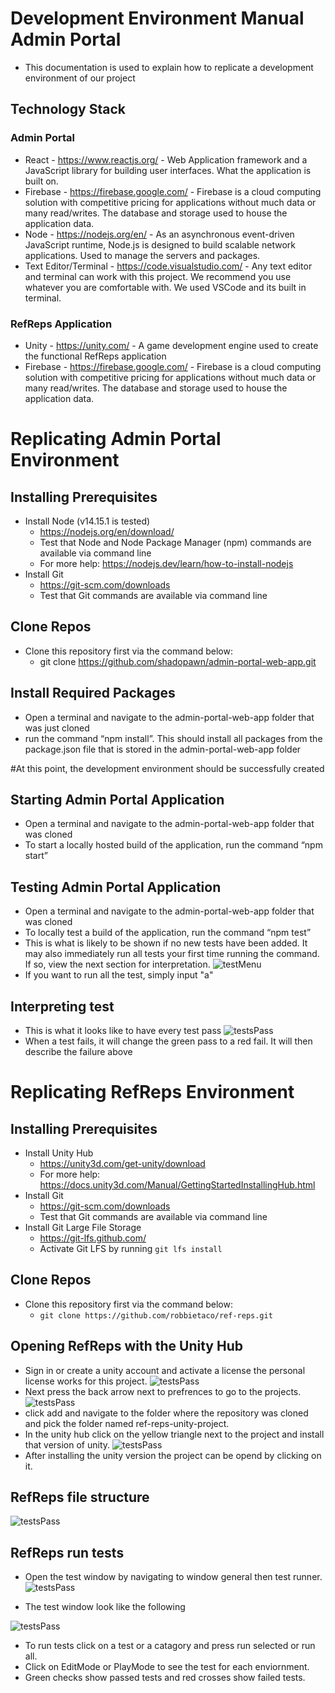 # Development Environment Manual Admin Portal

- This documentation is used to explain how to replicate a development environment of our project

## Technology Stack
### Admin Portal
- React - https://www.reactjs.org/ - Web Application framework and a JavaScript library for building user interfaces. What the application is built on. 
- Firebase - https://firebase.google.com/ - Firebase is a cloud computing solution with competitive pricing for applications without much data or many read/writes. The database and storage used to house the application data. 
- Node - https://nodejs.org/en/ - As an asynchronous event-driven JavaScript runtime, Node.js is designed to build scalable network applications. Used to manage the servers and packages.
- Text Editor/Terminal - https://code.visualstudio.com/ - Any text editor and terminal can work with this project. We recommend you use whatever you are comfortable with. We used VSCode and its built in terminal.
### RefReps Application
- Unity - https://unity.com/ - A game development engine used to create the functional RefReps application
- Firebase - https://firebase.google.com/ - Firebase is a cloud computing solution with competitive pricing for applications without much data or many read/writes. The database and storage used to house the application data. 

# Replicating Admin Portal Environment 
## Installing Prerequisites

- Install Node (v14.15.1 is tested)
  - https://nodejs.org/en/download/
  - Test that Node and Node Package Manager (npm) commands are available via command line
  - For more help: https://nodejs.dev/learn/how-to-install-nodejs 
- Install Git
  - https://git-scm.com/downloads 
  - Test that Git commands are available via command line

## Clone Repos

- Clone this repository first via the command below:
  - git clone https://github.com/shadopawn/admin-portal-web-app.git

 ## Install Required Packages

- Open a terminal and navigate to the admin-portal-web-app folder that was just cloned
- run the command “npm install”. This should install all packages from the package.json file that is stored in the admin-portal-web-app folder

#At this point, the development environment should be successfully created

## Starting Admin Portal Application

- Open a terminal and navigate to the admin-portal-web-app folder that was cloned
- To start a locally hosted build of the application, run the command “npm start”

## Testing Admin Portal Application

- Open a terminal and navigate to the admin-portal-web-app folder that was cloned
- To locally test a build of the application, run the command “npm test”
- This is what is likely to be shown if no new tests have been added. It may also immediately run all tests your first time running the command. If so, view the next section for interpretation. 
![testMenu](images/testMenu.PNG)
- If you want to run all the test, simply input "a"

## Interpreting test
- This is what it looks like to have every test pass
![testsPass](images/testsPass.PNG)
- When a test fails, it will change the green pass to a red fail. It will then describe the failure above


# Replicating RefReps Environment 
## Installing Prerequisites

- Install Unity Hub
  - https://unity3d.com/get-unity/download
  - For more help: https://docs.unity3d.com/Manual/GettingStartedInstallingHub.html 
- Install Git
  - https://git-scm.com/downloads 
  - Test that Git commands are available via command line
- Install Git Large File Storage
  - https://git-lfs.github.com/
  - Activate Git LFS by running `git lfs install`

## Clone Repos

- Clone this repository first via the command below:
  - `git clone https://github.com/robbietaco/ref-reps.git`

## Opening RefReps with the Unity Hub

- Sign in or create a unity account and activate a license the personal license works for this project.
![testsPass](images/UnityHubLogin.PNG)
- Next press the back arrow next to prefrences to go to the projects.
![testsPass](images/UnityHubNoProjects.PNG)
- click add and navigate to the folder where the repository was cloned and pick the folder named ref-reps-unity-project.
- In the unity hub click on the yellow triangle next to the project and install that version of unity.
![testsPass](images/UnityHubInstallUnity.PNG)
- After installing the unity version the project can be opend by clicking on it.

## RefReps file structure
![testsPass](images/UnityFileStructure.PNG)

## RefReps run tests

- Open the test window by navigating to window general then test runner.
![testsPass](images/UnityTestDropdown.png)

- The test window look like the following

![testsPass](images/UnityTestRunner.PNG)
- To run tests click on a test or a catagory and press run selected or run all.
- Click on EditMode or PlayMode to see the test for each enviornment.
- Green checks show passed tests and red crosses show failed tests.